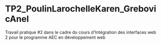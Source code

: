 # TP2_PoulinLarochelleKaren_GrebovicAnel
Travail pratique #2 dans le cadre du cours d'Intégration des interfaces web 2 pour le programme AEC en développement web
